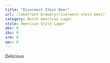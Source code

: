 ```yaml
---
title: "Riverwest Stein Beer"
url: /lakefront-brewery/riverwest-stein-beer/
category: North American Lager
style: American-Style Lager
abv: 0
ibu: 0
srm: 0
upc: 0
---
```

Delicious
